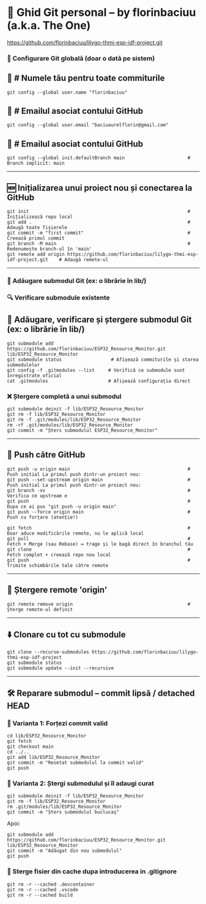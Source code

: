 # 📘 Ghid Git personal – by florinbaciuu (a.k.a. The One)

https://github.com/florinbaciuu/lilygo-thmi-esp-idf-project.git

### 🔧 Configurare Git globală (doar o dată pe sistem)

## 🔧 # Numele tău pentru toate commiturile
```
git config --global user.name "florinbaciuu"
```
## 🔧 # Emailul asociat contului GitHub
```
git config --global user.email "baciuaurelflorin@gmail.com"
```
## 🔧 # Emailul asociat contului GitHub
```
git config --global init.defaultBranch main                       # Branch implicit: main
```

---


## 🆕 Inițializarea unui proiect nou și conectarea la GitHub

```
git init                                                          # Inițializează repo local
git add .                                                         # Adaugă toate fișierele
git commit -m "first commit"                                      # Creează primul commit
git branch -M main                                                # Redenumește branch-ul în 'main'
git remote add origin https://github.com/florinbaciuu/lilygo-thmi-esp-idf-project.git    # Adaugă remote-ul
```
---



### 🔗 Adăugare submodul Git (ex: o librărie în lib/)
### 🔍 Verificare submodule existente
## 🔗 Adăugare, verificare și ștergere submodul Git (ex: o librărie în lib/)

```
git submodule add https://github.com/florinbaciuu/ESP32_Resource_Monitor.git lib/ESP32_Resource_Monitor
git submodule status                  # Afișează commiturile și starea submodulelor
git config -f .gitmodules --list     # Verifică ce submodule sunt înregistrate oficial
cat .gitmodules                      # Afișează configurația direct
```

### ❌ Ștergere completă a unui submodul

```
git submodule deinit -f lib/ESP32_Resource_Monitor
git rm -f lib/ESP32_Resource_Monitor
git rm -f .git/modules/lib/ESP32_Resource_Monitor
rm -rf .git/modules/lib/ESP32_Resource_Monitor
git commit -m "Șters submodulul ESP32_Resource_Monitor"
```
---

## 🚀 Push către GitHub

```
git push -u origin main                                           # Push initial La primul push dintr-un proiect nou:
git push --set-upstream origin main				                  # Push initial La primul push dintr-un proiect nou:
git branch -vv							                          # Verifica ce upstream e
git push 							                              # Dupa ce ai pus "git push -u origin main"
git push --force origin main                                      # Push cu forțare (atenție!)

git fetch                                                         # Doar aduce modificările remote, nu le aplică local
git pull                                                          # Fetch + Merge (sau Rebase) = trage și le bagă direct în branchul tău
git clone                                                         # Fetch complet + creează repo nou local
git push                                                          # Trimite schimbările tale către remote
```

---

## 🔁 Ștergere remote 'origin'

```
git remote remove origin                                          # Șterge remote-ul definit
```

---

## ⬇️ Clonare cu tot cu submodule

```
git clone --recurse-submodules https://github.com/florinbaciuu/lilygo-thmi-esp-idf-project
git submodule status
git submodule update --init --recursive
```

---

## 🛠️ Reparare submodul – commit lipsă / detached HEAD

### 🔹 Varianta 1: Forțezi commit valid

```
cd lib/ESP32_Resource_Monitor
git fetch
git checkout main
cd ../..
git add lib/ESP32_Resource_Monitor
git commit -m "Resetat submodulul la commit valid"
git push
```

### 🔹 Varianta 2: Ștergi submodulul și îl adaugi curat

```
git submodule deinit -f lib/ESP32_Resource_Monitor
git rm -f lib/ESP32_Resource_Monitor
rm .git/modules/lib/ESP32_Resource_Monitor
git commit -m "Șters submodulul buclucaș"
```

Apoi:
```
git submodule add https://github.com/florinbaciuu/ESP32_Resource_Monitor.git lib/ESP32_Resource_Monitor
git commit -m "Adăugat din nou submodulul"
git push
```

### 🔹 Sterge fisier din cache dupa introducerea in .gitignore
```
git rm -r --cached .devcontainer
git rm -r --cached .vscode
git rm -r --cached build

```

